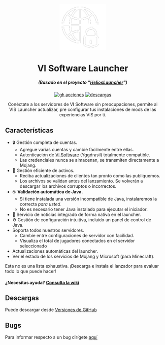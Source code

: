 
<p align="center"><img src="./app/assets/images/SealCircle.png" width="150px" height="150px" alt="vi software"></p>

<h1 align="center">VI Software Launcher</h1>

<em><h5 align="center">(Basado en el proyecto "[HeliosLauncher](https://github.com/dscalzi/helioslauncher)")</h5></em>

[<p align="center"><img src="https://img.shields.io/github/actions/workflow/status/VI-Software/vis-launcher/build.yml?branch=master&style=for-the-badge" alt="gh acciones">](https://github.com/VI-Software/vis-launcher/actions) [<img src="https://img.shields.io/github/downloads/VI-Software/vis-launcher/total.svg ?style=for-the-badge" alt="descargas">](https://github.com/VI-Software/vis-launcher/releases)

<p align="center">Conéctate a los servidores de VI Software sin preocupaciones, permite al VIS Launcher actualizar, pre configurar tus instalaciones de mods de las experiencias VIS por ti.</p>


## Características

* 🔒 Gestión completa de cuentas.
   * Agregue varias cuentas y cambie fácilmente entre ellas.
   * Autenticación de [VI Software](https://authserver-vis.galnod.com) (Yggdrasil) totalmente compatible.
   * Las credenciales nunca se almacenan, se transmiten directamente a Mojang.
* 📂 Gestión eficiente de activos.
   * Reciba actualizaciones de clientes tan pronto como las publiquemos.
   * Los archivos se validan antes del lanzamiento. Se volverán a descargar los archivos corruptos o incorrectos.
* ☕ **Validación automática de Java.**
   * Si tiene instalada una versión incompatible de Java, instalaremos la correcta *para usted*.
   * No es necesario tener Java instalado para ejecutar el iniciador.
* 📰 Servicio de noticias integrado de forma nativa en el launcher.
* ⚙️ Gestión de configuración intuitiva, incluido un panel de control de Java.
* Soporta todos nuestros servidores.
   * Cambie entre configuraciones de servidor con facilidad.
   * Visualiza el total de jugadores conectados en el servidor seleccionado
* Actualizaciones automáticas del launcher.
* Ver el estado de los servicios de Mojang y Microsoft (para Minecraft).

Esta no es una lista exhaustiva. ¡Descarga e instala el lanzador para evaluar todo lo que puede hacer!

#### ¿Necesitas ayuda? [Consulta la wiki](https://vi-software.gitbook.io/vi-software/vis-launcher)


## Descargas

Puede descargar desde [Versiones de GitHub](https://github.com/VI-Software/vis-launcher)

## Bugs

Para informar respecto a un bug dirígete [aquí](https://github.com/VI-Software/vis-launcher/issues)
